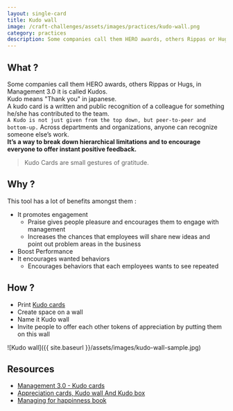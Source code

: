 ```yaml
---
layout: single-card
title: Kudo wall
image: /craft-challenges/assets/images/practices/kudo-wall.png
category: practices
description: Some companies call them HERO awards, others Rippas or Hugs, in Management 3.0 it is called Kudos. Kudo means Thank you in japanese.  
---
```



## What ?
Some companies call them HERO awards, others Rippas or Hugs, in Management 3.0 it is called Kudos.  
Kudo means "Thank you" in japanese.  
A kudo card is a written and public recognition of a colleague for something he/she has contributed to the team.  
`A Kudo is not just given from the top down, but peer-to-peer and bottom-up.` Across departments and organizations, anyone can recognize someone else’s work.  
**It’s a way to break down hierarchical limitations and to encourage everyone to offer instant positive feedback.**

> Kudo Cards are small gestures of gratitude.

## Why ?
This tool has a lot of benefits amongst them :
* It promotes engagement
    * Praise gives people pleasure and encourages them to engage with management
    * Increases the chances that employees will share new ideas and point out problem areas in the business
* Boost Performance
* It encourages wanted behaviors
    * Encourages behaviors that each employees wants to see repeated

## How ?
* Print [Kudo cards](https://1qjpt15fhlq3xjfpm2utibj1-wpengine.netdna-ssl.com/wp-content/uploads/2018/02/Management30-KudoCards-2017-self-print-A4.pdf)
* Create space on a wall
* Name it Kudo wall
* Invite people to offer each other tokens of appreciation by putting them on this wall

![Kudo wall]({{ site.baseurl }}/assets/images/kudo-wall-sample.jpg)

## Resources
* [Management 3.0 - Kudo cards](https://management30.com/product/kudo-cards/)
* [Appreciation cards, Kudo wall And Kudo box](http://www.plays-in-business.com/appreciation-cards-kudo-wall-and-kudo-box/)
* [Managing for happinness book](https://www.amazon.com/Managing-Happiness-Games-Practices-Motivate/dp/1119268680/ref=sr_1_1?ie=UTF8&qid=1534415261&sr=8-1&keywords=managing+for+happiness)

